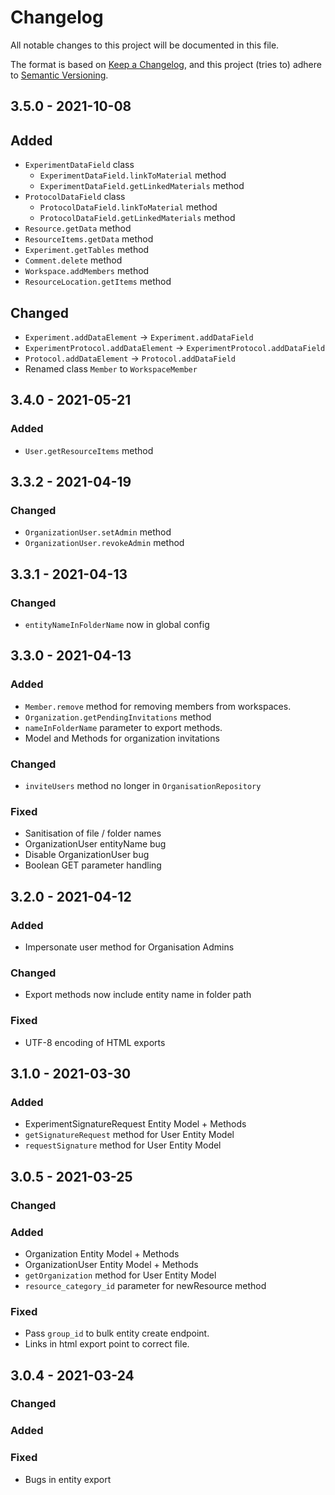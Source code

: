 # Changelog
All notable changes to this project will be documented in this file.

The format is based on [Keep a Changelog](https://keepachangelog.com/en/1.0.0/),
and this project (tries to) adhere to [Semantic Versioning](https://semver.org/spec/v2.0.0.html).

## 3.5.0 - 2021-10-08

## Added
- `ExperimentDataField` class
  - `ExperimentDataField.linkToMaterial` method
  - `ExperimentDataField.getLinkedMaterials` method
- `ProtocolDataField` class
  - `ProtocolDataField.linkToMaterial` method
  - `ProtocolDataField.getLinkedMaterials` method
- `Resource.getData` method
- `ResourceItems.getData` method
- `Experiment.getTables` method
- `Comment.delete` method
- `Workspace.addMembers` method
- `ResourceLocation.getItems` method
  
## Changed
- `Experiment.addDataElement` -> `Experiment.addDataField`
- `ExperimentProtocol.addDataElement` -> `ExperimentProtocol.addDataField`
- `Protocol.addDataElement` -> `Protocol.addDataField`
- Renamed class `Member` to `WorkspaceMember`

## 3.4.0 - 2021-05-21
### Added
- `User.getResourceItems` method
## 3.3.2 - 2021-04-19
### Changed
- `OrganizationUser.setAdmin` method
- `OrganizationUser.revokeAdmin` method
## 3.3.1 - 2021-04-13
### Changed
- `entityNameInFolderName` now in global config
## 3.3.0 - 2021-04-13
### Added
- `Member.remove` method for removing members from workspaces.
- `Organization.getPendingInvitations` method 
- `nameInFolderName` parameter to export methods.
- Model and Methods for organization invitations
### Changed
- `inviteUsers` method no longer in `OrganisationRepository`
### Fixed
- Sanitisation of file / folder names
- OrganizationUser entityName bug
- Disable OrganizationUser bug
- Boolean GET parameter handling
## 3.2.0 - 2021-04-12
### Added
- Impersonate user method for Organisation Admins

### Changed
- Export methods now include entity name in folder path

### Fixed
- UTF-8 encoding of HTML exports

## 3.1.0 - 2021-03-30
### Added
- ExperimentSignatureRequest Entity Model + Methods
- `getSignatureRequest` method for User Entity Model
- `requestSignature` method for User Entity Model
## 3.0.5 - 2021-03-25

### Changed

### Added
- Organization Entity Model + Methods
- OrganizationUser Entity Model + Methods
- `getOrganization` method for User Entity Model
- `resource_category_id` parameter for newResource method
### Fixed

- Pass `group_id` to bulk entity create endpoint.
- Links in html export point to correct file.
## 3.0.4 - 2021-03-24

### Changed

### Added

### Fixed

- Bugs in entity export